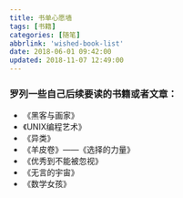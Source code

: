 ```yaml
---
title: 书单心愿墙
tags: [书籍]
categories: [随笔]
abbrlink: 'wished-book-list'
date: 2018-06-01 09:42:00
updated: 2018-11-07 12:49:00
---
```

###  罗列一些自己后续要读的书籍或者文章：

* 《黑客与画家》
* 《UNIX编程艺术》
* 《异类》
* 《羊皮卷》——《选择的力量》
* 《优秀到不能被忽视》
* 《无言的宇宙》
* 《数学女孩》